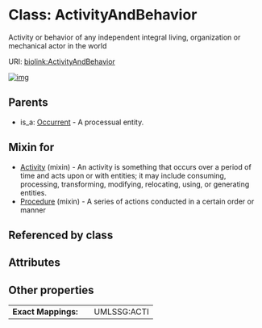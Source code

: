 
# Class: ActivityAndBehavior


Activity or behavior of any independent integral living, organization or mechanical actor in the world

URI: [biolink:ActivityAndBehavior](https://w3id.org/biolink/vocab/ActivityAndBehavior)


[![img](https://yuml.me/diagram/nofunky;dir:TB/class/[Occurrent],[Procedure]uses%20-.->[ActivityAndBehavior],[Activity]uses%20-.->[ActivityAndBehavior],[Occurrent]^-[ActivityAndBehavior],[Procedure],[Activity])](https://yuml.me/diagram/nofunky;dir:TB/class/[Occurrent],[Procedure]uses%20-.->[ActivityAndBehavior],[Activity]uses%20-.->[ActivityAndBehavior],[Occurrent]^-[ActivityAndBehavior],[Procedure],[Activity])

## Parents

 *  is_a: [Occurrent](Occurrent.md) - A processual entity.

## Mixin for

 * [Activity](Activity.md) (mixin)  - An activity is something that occurs over a period of time and acts upon or with entities; it may include consuming, processing, transforming, modifying, relocating, using, or generating entities.
 * [Procedure](Procedure.md) (mixin)  - A series of actions conducted in a certain order or manner

## Referenced by class


## Attributes


## Other properties

|  |  |  |
| --- | --- | --- |
| **Exact Mappings:** | | UMLSSG:ACTI |

